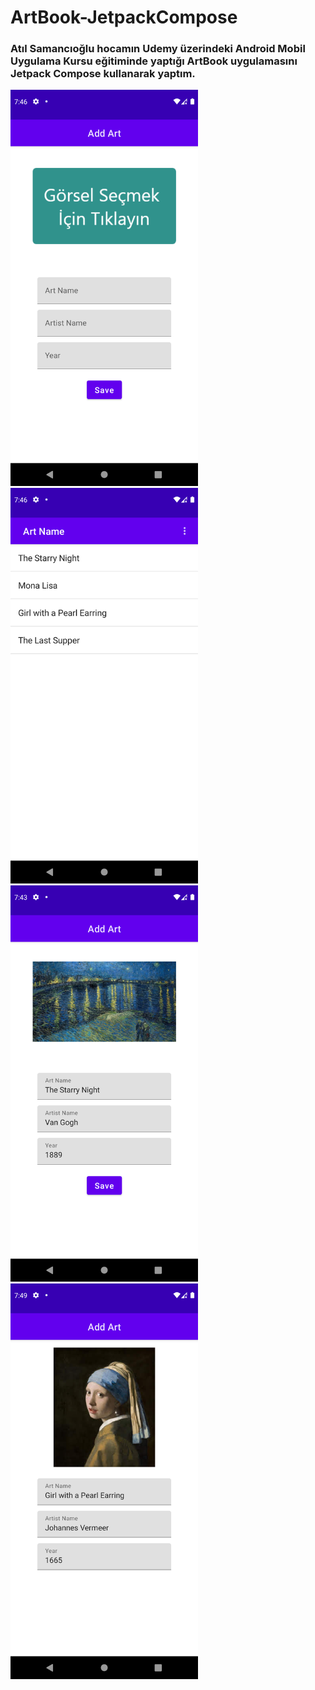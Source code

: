 # ArtBook-JetpackCompose

### Atıl Samancıoğlu hocamın Udemy üzerindeki Android Mobil Uygulama Kursu eğitiminde yaptığı ArtBook uygulamasını Jetpack Compose kullanarak yaptım.


<img src="/app/src/main/res/drawable/page1.png" width="300">
<img src="/app/src/main/res/drawable/page2.png" width="300">
<img src="/app/src/main/res/drawable/page3.png" width="300">
<img src="/app/src/main/res/drawable/page4.png" width="300">
